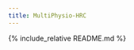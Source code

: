 ```yaml
---
title: MultiPhysio-HRC
---
```


<style>
/* Minimal theme: remove left sidebar, widen content */
.sidebar { display: none !important; }
.wrapper { max-width: 960px; margin: 0 auto !important; }
.container { max-width: 960px; margin: 2rem auto !important; }
</style>

{% include_relative README.md %}
